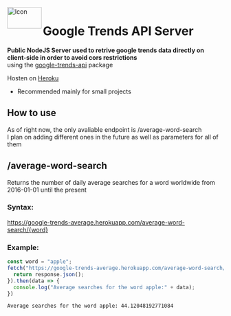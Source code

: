 <img align="left" width="80" height="50" src="https://i.pinimg.com/originals/8e/24/03/8e24031175b855889b54bce691617263.png" alt="Icon">

# Google Trends API Server

**Public NodeJS Server used to retrive google trends data directly on client-side in order to avoid cors restrictions**<br>
using the [google-trends-api](https://www.npmjs.com/package/google-trends-api) package

Hosten on [Heroku](https://herokuapp.com)

- Recommended mainly for small projects

## How to use

As of right now, the only avaliable endpoint is /average-word-search<br>
I plan on adding different ones in the future as well as parameters for all of them

## /average-word-search
Returns the number of daily average searches for a word worldwide from 2016-01-01 until the present

### Syntax:
https://google-trends-average.herokuapp.com/average-word-search/{word}

### Example:
```js
const word = "apple";
fetch("https://google-trends-average.herokuapp.com/average-word-search/" + word).then(response => {
  return response.json();
}).then(data => {
  console.log("Average searches for the word apple:" + data);
})
```
```
Average searches for the word apple: 44.12048192771084
```
